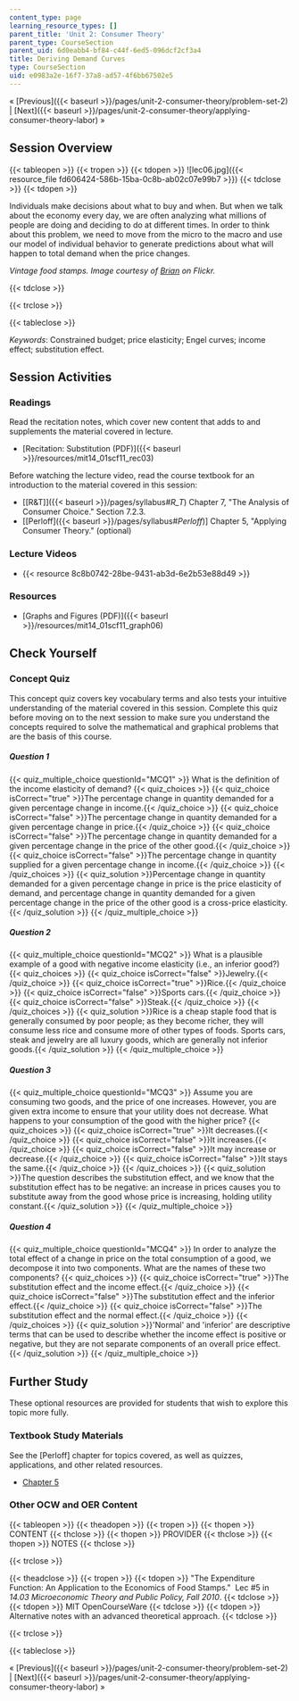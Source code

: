 ```yaml
---
content_type: page
learning_resource_types: []
parent_title: 'Unit 2: Consumer Theory'
parent_type: CourseSection
parent_uid: 6d0eabb4-bf84-c44f-6ed5-096dcf2cf3a4
title: Deriving Demand Curves
type: CourseSection
uid: e0983a2e-16f7-37a8-ad57-4f6bb67502e5
---
```


« [Previous]({{< baseurl >}}/pages/unit-2-consumer-theory/problem-set-2) | [Next]({{< baseurl >}}/pages/unit-2-consumer-theory/applying-consumer-theory-labor) »

Session Overview
----------------

{{< tableopen >}}
{{< tropen >}}
{{< tdopen >}}
![lec06.jpg]({{< resource_file fd606424-586b-15ba-0c8b-ab02c07e99b7 >}})
{{< tdclose >}}
{{< tdopen >}}


Individuals make decisions about what to buy and when. But when we talk about the economy every day, we are often analyzing what millions of people are doing and deciding to do at different times. In order to think about this problem, we need to move from the micro to the macro and use our model of individual behavior to generate predictions about what will happen to total demand when the price changes.

_Vintage food stamps. Image courtesy of_ [_Brian_](http://www.flickr.com/photos/ncreedplayer/4459054998/) _on Flickr._


{{< tdclose >}}

{{< trclose >}}

{{< tableclose >}}

_Keywords_: Constrained budget; price elasticity; Engel curves; income effect; substitution effect.

Session Activities
------------------

### Readings

Read the recitation notes, which cover new content that adds to and supplements the material covered in lecture.

*   [Recitation: Substitution (PDF)]({{< baseurl >}}/resources/mit14_01scf11_rec03)

Before watching the lecture video, read the course textbook for an introduction to the material covered in this session:

*   [\[R&T\]]({{< baseurl >}}/pages/syllabus#_R_T_) Chapter 7, "The Analysis of Consumer Choice." Section 7.2.3.
*   \[[Perloff]({{< baseurl >}}/pages/syllabus#_Perloff_)\] Chapter 5, "Applying Consumer Theory." (optional)

### Lecture Videos

*   {{< resource 8c8b0742-28be-9431-ab3d-6e2b53e88d49 >}}

### Resources

*   [Graphs and Figures (PDF)]({{< baseurl >}}/resources/mit14_01scf11_graph06)

Check Yourself
--------------

### Concept Quiz

This concept quiz covers key vocabulary terms and also tests your intuitive understanding of the material covered in this session. Complete this quiz before moving on to the next session to make sure you understand the concepts required to solve the mathematical and graphical problems that are the basis of this course.

##### Question 1
 {{< quiz_multiple_choice questionId="MCQ1" >}} What is the definition of the income elasticity of demand? {{< quiz_choices >}} {{< quiz_choice isCorrect="true" >}}The percentage change in quantity demanded for a given percentage change in income.{{< /quiz_choice >}} {{< quiz_choice isCorrect="false" >}}The percentage change in quantity demanded for a given percentage change in price.{{< /quiz_choice >}} {{< quiz_choice isCorrect="false" >}}The percentage change in quantity demanded for a given percentage change in the price of the other good.{{< /quiz_choice >}} {{< quiz_choice isCorrect="false" >}}The percentage change in quantity supplied for a given percentage change in income.{{< /quiz_choice >}} {{< /quiz_choices >}} {{< quiz_solution >}}Percentage change in quantity demanded for a given percentage change in price is the price elasticity of demand, and percentage change in quantity demanded for a given percentage change in the price of the other good is a cross-price elasticity.{{< /quiz_solution >}} {{< /quiz_multiple_choice >}}
##### Question 2
 {{< quiz_multiple_choice questionId="MCQ2" >}} What is a plausible example of a good with negative income elasticity (i.e., an inferior good?) {{< quiz_choices >}} {{< quiz_choice isCorrect="false" >}}Jewelry.{{< /quiz_choice >}} {{< quiz_choice isCorrect="true" >}}Rice.{{< /quiz_choice >}} {{< quiz_choice isCorrect="false" >}}Sports cars.{{< /quiz_choice >}} {{< quiz_choice isCorrect="false" >}}Steak.{{< /quiz_choice >}} {{< /quiz_choices >}} {{< quiz_solution >}}Rice is a cheap staple food that is generally consumed by poor people; as they become richer, they will consume less rice and consume more of other types of foods. Sports cars, steak and jewelry are all luxury goods, which are generally not inferior goods.{{< /quiz_solution >}} {{< /quiz_multiple_choice >}}
##### Question 3
 {{< quiz_multiple_choice questionId="MCQ3" >}} Assume you are consuming two goods, and the price of one increases. However, you are given extra income to ensure that your utility does not decrease. What happens to your consumption of the good with the higher price? {{< quiz_choices >}} {{< quiz_choice isCorrect="true" >}}It decreases.{{< /quiz_choice >}} {{< quiz_choice isCorrect="false" >}}It increases.{{< /quiz_choice >}} {{< quiz_choice isCorrect="false" >}}It may increase or decrease.{{< /quiz_choice >}} {{< quiz_choice isCorrect="false" >}}It stays the same.{{< /quiz_choice >}} {{< /quiz_choices >}} {{< quiz_solution >}}The question describes the substitution effect, and we know that the substitution effect has to be negative: an increase in prices causes you to substitute away from the good whose price is increasing, holding utility constant.{{< /quiz_solution >}} {{< /quiz_multiple_choice >}}
##### Question 4
 {{< quiz_multiple_choice questionId="MCQ4" >}} In order to analyze the total effect of a change in price on the total consumption of a good, we decompose it into two components. What are the names of these two components? {{< quiz_choices >}} {{< quiz_choice isCorrect="true" >}}The substitution effect and the income effect.{{< /quiz_choice >}} {{< quiz_choice isCorrect="false" >}}The substitution effect and the inferior effect.{{< /quiz_choice >}} {{< quiz_choice isCorrect="false" >}}The substitution effect and the normal effect.{{< /quiz_choice >}} {{< /quiz_choices >}} {{< quiz_solution >}}'Normal' and 'inferior' are descriptive terms that can be used to describe whether the income effect is positive or negative, but they are not separate components of an overall price effect.{{< /quiz_solution >}} {{< /quiz_multiple_choice >}}

Further Study
-------------

These optional resources are provided for students that wish to explore this topic more fully.

### Textbook Study Materials

See the \[Perloff\] chapter for topics covered, as well as quizzes, applications, and other related resources.

*   [Chapter 5](http://faculty.bcitbusiness.ca/kevinw/6500/Perloff/05M_Perloff_8008884_02_Micro_C05.pdf)

### Other OCW and OER Content

{{< tableopen >}}
{{< theadopen >}}
{{< tropen >}}
{{< thopen >}}
CONTENT
{{< thclose >}}
{{< thopen >}}
PROVIDER
{{< thclose >}}
{{< thopen >}}
NOTES
{{< thclose >}}

{{< trclose >}}

{{< theadclose >}}
{{< tropen >}}
{{< tdopen >}}
"The Expenditure Function: An Application to the Economics of Food Stamps."  Lec #5 in _14.03 Microeconomic Theory and Public Policy, Fall 2010_.
{{< tdclose >}}
{{< tdopen >}}
MIT OpenCourseWare
{{< tdclose >}}
{{< tdopen >}}
Alternative notes with an advanced theoretical approach.
{{< tdclose >}}

{{< trclose >}}

{{< tableclose >}}

« [Previous]({{< baseurl >}}/pages/unit-2-consumer-theory/problem-set-2) | [Next]({{< baseurl >}}/pages/unit-2-consumer-theory/applying-consumer-theory-labor) »